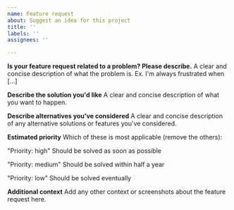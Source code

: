 ```yaml
---
name: Feature request
about: Suggest an idea for this project
title: ''
labels: ''
assignees: ''

---
```


**Is your feature request related to a problem? Please describe.**
A clear and concise description of what the problem is. Ex. I'm always frustrated when [...]

**Describe the solution you'd like**
A clear and concise description of what you want to happen.

**Describe alternatives you've considered**
A clear and concise description of any alternative solutions or features you've considered.

**Estimated priority**
Which of these is most applicable (remove the others):

"Priority: high"  Should be solved as soon as possible 

"Priority: medium"  Should be solved within half a year 

"Priority: low" Should be solved eventually


**Additional context**
Add any other context or screenshots about the feature request here.
